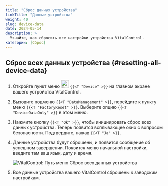 ```yaml
---
title: "Сброс данных устройства"
linkTitle: "Данные устройства"
weight: 40
slug: device-data
date: 2024-05-14
description: >
  Узнайте, как сбросить все настройки устройства VitalControl.
категории: [Сброс]
---
```

## Сброс всех данных устройства {#resetting-all-device-data}

1. Откройте пункт меню <img src="/icons/device.svg" width="25" align="bottom" alt="Device" /> `{{<T "Device" >}}` на главном экране вашего устройства VitalControl.

1. Вызовите подменю `{{<T "DataManagement" >}}`, перейдите к пункту меню `{{<T "FactoryReset" >}}`. Выберите опцию `{{<T "DeviceDataOnly" >}}` в этом меню.

1. Нажмите кнопку `{{<T "Ok" >}}`, чтобы инициировать сброс всех данных устройства. Теперь появится всплывающее окно с вопросом безопасности. Подтвердите, нажав `{{<T "Ja" >}}`.

1. Данные устройства будут сброшены, и появится сообщение об успешном завершении. Появится меню начальной настройки, введите там ваш язык, дату и время.

   ![VitalControl: Путь меню Сброс всех данных устройства](../images/resetdevicedata.png "Сброс данных устройства")

1. Все данные устройства вашего VitalControl сброшены к заводским настройкам.
